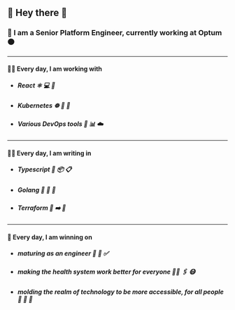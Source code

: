 ## 👋 Hey there 👋
### 🔷 I am a Senior Platform Engineer, currently working at Optum 🟠
---
#### 🏋️‍♀️ Every day, I am working with
- ##### React ⚛️ 💻 📘
- ##### Kubernetes ☸ 🌌 🐶
- ##### Various DevOps tools 🔮 📊 ☁️
---
#### 👨‍💻 Every day, I am writing in
- ##### Typescript 💪 📦 📋
- ##### Golang 💽 🏃 💨
- ##### Terraform 📜 ➡️ 🎂
---
#### 🎉 Every day, I am winning on
- ##### maturing as an engineer 👷 🥗 ✅
- ##### making the health system work better for everyone 🧑‍⚕️ 🖇️ 😷
- ##### molding the realm of technology to be more accessible, for all people 🧓 🤵 🧒

<!--
**CalebmKopp/calebmkopp** is a ✨ _special_ ✨ repository because its `README.md` (this file) appears on your GitHub profile.

Here are some ideas to get you started:

- 🔭 I’m currently working on ...
- 🌱 I’m currently learning ...
- 👯 I’m looking to collaborate on ...
- 🤔 I’m looking for help with ...
- 💬 Ask me about ...
- 📫 How to reach me: ...
- 😄 Pronouns: ...
- ⚡ Fun fact: ...
-->
